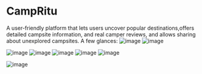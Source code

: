 # CampRitu
A user-friendly platform that lets users uncover popular destinations,offers detailed campsite
information, and real camper reviews, and allows sharing about unexplored campsites.
A few glances:
![image](https://github.com/Rituporna991/CampRitu/assets/85721190/2facdd68-db45-4814-9fa7-3c00a903b12a)
![image](https://github.com/Rituporna991/CampRitu/assets/85721190/a814b68a-4235-413a-ba63-ca5074511e06)

![image](https://github.com/Rituporna991/CampRitu/assets/85721190/ba5ba024-50e1-45e2-a600-ad29e10fbfe4)
![image](https://github.com/Rituporna991/CampRitu/assets/85721190/9a0aa9ff-3797-444e-b0a9-2b6dad859cfb)
![image](https://github.com/Rituporna991/CampRitu/assets/85721190/aebdc68b-1f19-44f5-a954-2bfbf8b28421)
![image](https://github.com/Rituporna991/CampRitu/assets/85721190/01351c5f-f990-4622-bc2a-bfbf4fe7eadc)
![image](https://github.com/Rituporna991/CampRitu/assets/85721190/a58c0a3f-71e4-4260-8e1c-b11c334e11c1)

![image](https://github.com/Rituporna991/CampRitu/assets/85721190/2b0544da-af79-40c0-97ac-1487c04bce0e)




